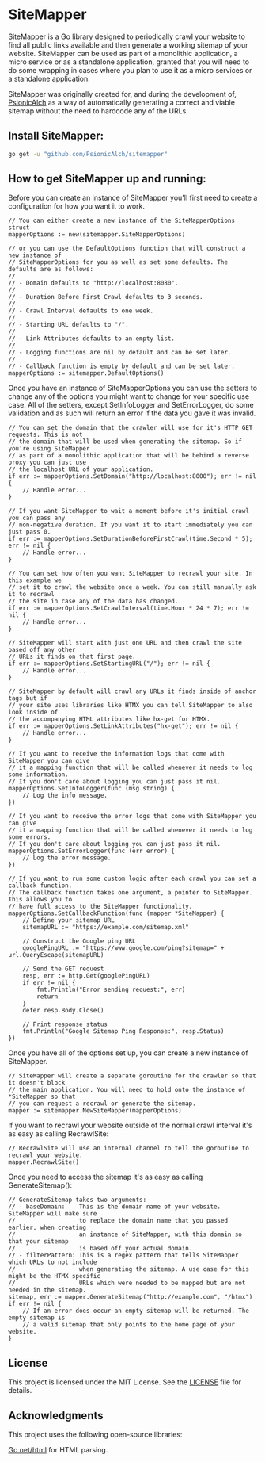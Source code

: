# SiteMapper

SiteMapper is a Go library designed to periodically crawl your website to find all public links available and then generate a working sitemap of your website. SiteMapper can be used as part of a monolithic application, a micro service or as a standalone application, granted that you will need to do some wrapping in cases where you plan to use it as a micro services or a standalone application.

SiteMapper was originally created for, and during the development of, [PsionicAlch](https://www.psionicalch.com) as a way of automatically generating a correct and viable sitemap without the need to hardcode any of the URLs.

## Install SiteMapper:

```bash
go get -u "github.com/PsionicAlch/sitemapper"
```

## How to get SiteMapper up and running:

Before you can create an instance of SiteMapper you'll first need to create a configuration for how you want it to work.

```golang
// You can either create a new instance of the SiteMapperOptions struct
mapperOptions := new(sitemapper.SiteMapperOptions)

// or you can use the DefaultOptions function that will construct a new instance of
// SiteMapperOptions for you as well as set some defaults. The defaults are as follows:
//
// - Domain defaults to "http://localhost:8080".
//
// - Duration Before First Crawl defaults to 3 seconds.
//
// - Crawl Interval defaults to one week.
//
// - Starting URL defaults to "/".
//
// - Link Attributes defaults to an empty list.
//
// - Logging functions are nil by default and can be set later.
//
// - Callback function is empty by default and can be set later.
mapperOptions := sitemapper.DefaultOptions()
```

Once you have an instance of SiteMapperOptions you can use the setters to change any of the options you might want to change for your specific use case. All of the setters, except SetInfoLogger and SetErrorLogger, do some validation and as such will return an error if the data you gave it was invalid.

```golang
// You can set the domain that the crawler will use for it's HTTP GET requests. This is not
// the domain that will be used when generating the sitemap. So if you're using SiteMapper
// as part of a monolithic application that will be behind a reverse proxy you can just use
// the localhost URL of your application.
if err := mapperOptions.SetDomain("http://localhost:8000"); err != nil {
    // Handle error...
}

// If you want SiteMapper to wait a moment before it's initial crawl you can pass any
// non-negative duration. If you want it to start immediately you can just pass 0.
if err := mapperOptions.SetDurationBeforeFirstCrawl(time.Second * 5); err != nil {
    // Handle error...
}

// You can set how often you want SiteMapper to recrawl your site. In this example we
// set it to crawl the website once a week. You can still manually ask it to recrawl
// the site in case any of the data has changed.
if err := mapperOptions.SetCrawlInterval(time.Hour * 24 * 7); err != nil {
    // Handle error...
}

// SiteMapper will start with just one URL and then crawl the site based off any other
// URLs it finds on that first page.
if err := mapperOptions.SetStartingURL("/"); err != nil {
    // Handle error...
}

// SiteMapper by default will crawl any URLs it finds inside of anchor tags but if
// your site uses libraries like HTMX you can tell SiteMapper to also look inside of
// the accompanying HTML attributes like hx-get for HTMX.
if err := mapperOptions.SetLinkAttributes("hx-get"); err != nil {
    // Handle error...
}

// If you want to receive the information logs that come with SiteMapper you can give
// it a mapping function that will be called whenever it needs to log some information.
// If you don't care about logging you can just pass it nil.
mapperOptions.SetInfoLogger(func (msg string) {
    // Log the info message.
})

// If you want to receive the error logs that come with SiteMapper you can give
// it a mapping function that will be called whenever it needs to log some errors.
// If you don't care about logging you can just pass it nil.
mapperOptions.SetErrorLogger(func (err error) {
    // Log the error message.
})

// If you want to run some custom logic after each crawl you can set a callback function.
// The callback function takes one argument, a pointer to SiteMapper. This allows you to
// have full access to the SiteMapper functionality.
mapperOptions.SetCallbackFunction(func (mapper *SiteMapper) {
    // Define your sitemap URL
	sitemapURL := "https://example.com/sitemap.xml"

	// Construct the Google ping URL
	googlePingURL := "https://www.google.com/ping?sitemap=" + url.QueryEscape(sitemapURL)

	// Send the GET request
	resp, err := http.Get(googlePingURL)
	if err != nil {
		fmt.Println("Error sending request:", err)
		return
	}
	defer resp.Body.Close()

	// Print response status
	fmt.Println("Google Sitemap Ping Response:", resp.Status)
})
```

Once you have all of the options set up, you can create a new instance of SiteMapper.

```golang
// SiteMapper will create a separate goroutine for the crawler so that it doesn't block
// the main application. You will need to hold onto the instance of *SiteMapper so that
// you can request a recrawl or generate the sitemap.
mapper := sitemapper.NewSiteMapper(mapperOptions)
```

If you want to recrawl your website outside of the normal crawl interval it's as easy as calling RecrawlSite:

```golang
// RecrawlSite will use an internal channel to tell the goroutine to recrawl your website.
mapper.RecrawlSite()
```

Once you need to access the sitemap it's as easy as calling GenerateSitemap():

```golang
// GenerateSitemap takes two arguments:
// - baseDomain:    This is the domain name of your website. SiteMapper will make sure
//                  to replace the domain name that you passed earlier, when creating
//                  an instance of SiteMapper, with this domain so that your sitemap
//                  is based off your actual domain.
// - filterPattern: This is a regex pattern that tells SiteMapper which URLs to not include
//                  when generating the sitemap. A use case for this might be the HTMX specific
//                  URLs which were needed to be mapped but are not needed in the sitemap.
sitemap, err := mapper.GenerateSitemap("http://example.com", "/htmx")
if err != nil {
    // If an error does occur an empty sitemap will be returned. The empty sitemap is
    // a valid sitemap that only points to the home page of your website.
}
```

## License

This project is licensed under the MIT License. See the [LICENSE](https://github.com/PsionicAlch/SiteMapper/blob/main/LICENSE) file for details.

## Acknowledgments

This project uses the following open-source libraries:

[Go net/html](https://golang.org/x/net) for HTML parsing.
